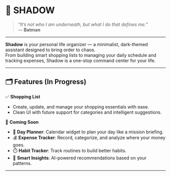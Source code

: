 # 🦇 SHADOW

> _“It’s not who I am underneath, but what I do that defines me.”_  
> — **Batman**

---

**Shadow** is your personal life organizer — a minimalist, dark-themed assistant designed to bring order to chaos.  
From building smart shopping lists to managing your daily schedule and tracking expenses, Shadow is a one-stop command center for your life.

---

## 🗂 Features (In Progress)

✅ **Shopping List**  
- Create, update, and manage your shopping essentials with ease.  
- Clean UI with future support for categories and intelligent suggestions.

🚧 **Coming Soon**  
- 📅 **Day Planner**: Calendar widget to plan your day like a mission briefing.  
- 💰 **Expense Tracker**: Record, categorize, and analyze where your money goes.  
- ⏱️ **Habit Tracker**: Track routines to build better habits.  
- 🧠 **Smart Insights**: AI-powered recommendations based on your patterns.

---
